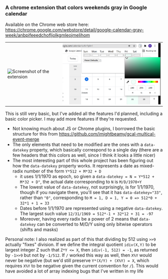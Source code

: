 ### A chrome extension that colors weekends gray in Google calendar

Available on the Chrome web store here: https://chrome.google.com/webstore/detail/google-calendar-gray-week/anbpifeeedchofljolkgmleojmelihom

<table>
  <tr>
    <td>
      <img src="https://raw.githubusercontent.com/msteffen/gcal-gray-weekends/master/images/screenshot.png" alt="Screenshot of the extension" width="450"/>
    </td>
    <td>
      <img src="https://raw.githubusercontent.com/msteffen/gcal-gray-weekends/master/images/screenshot_color_selector.png" alt="Screenshot of the color selector" width="450"/>
    </td>
  </tr>
</table>

This is still very basic, but I've added all the features I'd planned,
including a basic color picker. I may add more features if they're requested.

- Not knowing much about JS or Chrome plugins, I borrowed the basic structure
  for this from https://github.com/imightbeamy/gcal-multical-event-merge
- The only elements that need to be modified are the ones with a `data-datekey`
  property, which basically correspond to a single day (there are a few headers
  that this colors as well, since I think it looks a little nicer)
- The most interesting part of this whole project has been figuring out how the
  `data-datekey` property works. It represents a date as mixed-radix number
  of the form `Y*512 + M*32 + D`
    - it uses 1/1/1970 as epoch, so given a `data-datekey = N = Y*512 + M*32 + D"`, the actual date corresponding to `N` is `M/D/1970+Y`
    - The lowest value of `data-datekey`, not surprisingly, is for 1/1/1970,
      though if you navigate there, you'll see that it has `data-datekey="33"`,
      rather than `"0"`, corresponding to `M = 1, D = 1, Y = 0 => 512*0 + 32*1 + 1 = 33`
    - Dates before 1/1/1970 are represented using a negative `data-datekey`. The
      largest such value `12/31/1969 = 512*-1 + 32*12 + 31 = -97`
    - Moreover, having every radix be a power of 2 means that `data-datekey` can
      be converted to M/D/Y using only bitwise operators (shifts and masks)

Personal note: I also realized as part of this that dividing by 512 using `>>9`
actually "fixes" division. If we define the integral quotient `idiv(X,Y)` to be
largest integer Z such that `Z*Y <= X`, then `idiv(-1, 512) = -1`, as returned by
`-1>>9` but not by `-1/512`. If `/` worked this way as well, then `X%Y` would
never be negative (but we'd still preserve `Y*(X/Y) + (X%Y) = X`, which requires
`X%Y` to be negative given the current convention for `/`). This would have
avoided a lot of array indexing bugs that I've written in my life
